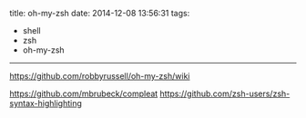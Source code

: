 title: oh-my-zsh
date: 2014-12-08 13:56:31
tags:
- shell
- zsh
- oh-my-zsh
---

https://github.com/robbyrussell/oh-my-zsh/wiki

https://github.com/mbrubeck/compleat
https://github.com/zsh-users/zsh-syntax-highlighting

